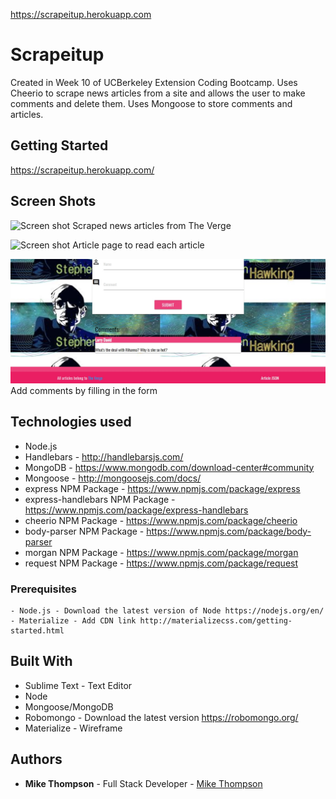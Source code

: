 https://scrapeitup.herokuapp.com

# Scrapeitup


Created in Week 10 of UCBerkeley Extension Coding Bootcamp. Uses Cheerio to scrape news articles from a site and allows the user to make comments and delete them. Uses Mongoose to store comments and articles.

## Getting Started
https://scrapeitup.herokuapp.com/

## Screen Shots

![Screen shot](public/assets/img/index.jpg)
Scraped news articles from The Verge

![Screen shot](public/assets/img/article.jpg)
Article page to read each article

![Screen shot](public/assets/img/comments.jpg)
Add comments by filling in the form

## Technologies used
- Node.js
- Handlebars - http://handlebarsjs.com/
- MongoDB - https://www.mongodb.com/download-center#community
- Mongoose - http://mongoosejs.com/docs/
- express NPM Package - https://www.npmjs.com/package/express
- express-handlebars NPM Package - https://www.npmjs.com/package/express-handlebars
- cheerio NPM Package - https://www.npmjs.com/package/cheerio
- body-parser NPM Package - https://www.npmjs.com/package/body-parser
- morgan NPM Package - https://www.npmjs.com/package/morgan
- request NPM Package - https://www.npmjs.com/package/request

### Prerequisites

```
- Node.js - Download the latest version of Node https://nodejs.org/en/
- Materialize - Add CDN link http://materializecss.com/getting-started.html
```

## Built With

* Sublime Text - Text Editor
* Node
* Mongoose/MongoDB
* Robomongo - Download the latest version https://robomongo.org/
* Materialize - Wireframe

## Authors

* **Mike Thompson** - Full Stack Developer - [Mike Thompson](https://github.com/mict2000)
